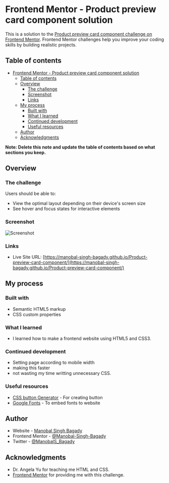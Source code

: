 # Frontend Mentor - Product preview card component solution

This is a solution to the [Product preview card component challenge on Frontend Mentor](https://www.frontendmentor.io/challenges/product-preview-card-component-GO7UmttRfa). Frontend Mentor challenges help you improve your coding skills by building realistic projects.

## Table of contents

- [Frontend Mentor - Product preview card component solution](#frontend-mentor---product-preview-card-component-solution)
  - [Table of contents](#table-of-contents)
  - [Overview](#overview)
    - [The challenge](#the-challenge)
    - [Screenshot](#screenshot)
    - [Links](#links)
  - [My process](#my-process)
    - [Built with](#built-with)
    - [What I learned](#what-i-learned)
    - [Continued development](#continued-development)
    - [Useful resources](#useful-resources)
  - [Author](#author)
  - [Acknowledgments](#acknowledgments)

**Note: Delete this note and update the table of contents based on what sections you keep.**

## Overview

### The challenge

Users should be able to:

- View the optimal layout depending on their device's screen size
- See hover and focus states for interactive elements

### Screenshot

![Screenshot](https://user-images.githubusercontent.com/96862518/202906332-513a2608-b6b8-436a-9b47-e21e58450d58.png)

### Links

- Live Site URL: [https://manobal-singh-bagady.github.io/Product-preview-card-component/](https://manobal-singh-bagady.github.io/Product-preview-card-component/)

## My process

### Built with

- Semantic HTML5 markup
- CSS custom properties

### What I learned

- I learned how to make a frontend website using HTML5 and CSS3.

### Continued development

- Setting page according to mobile width
- making this faster
- not wasting my time writting unnecessary CSS.

### Useful resources

- [CSS button Generator](https://css3buttongenerator.com/index.html) - For creating button
- [Google Fonts](https://fonts.google.com/) - To embed fonts to website

## Author

- Website - [Manobal Singh Bagady](https://manobal-singh-bagady.github.io/MSB/)
- Frontend Mentor - [@Manobal-Singh-Bagady](https://www.frontendmentor.io/profile/Manobal-Singh-Bagady)
- Twitter - [@ManobalS_Bagady](https://www.twitter.com/ManobalS_Bagady)

## Acknowledgments

- Dr. Angela Yu for teaching me HTML and CSS.
- [Frontend Mentor](https://www.frontendmentor.io) for providing me with this challenge.